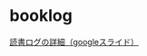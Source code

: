 # booklog
<a href="https://docs.google.com/presentation/d/1nCyrgGkMScxDNyQri9ktVOVRAoiT35sWVQfvFqQPocw/edit?usp=sharing" target="_blank">読書ログの詳細（googleスライド）</a>
